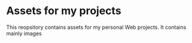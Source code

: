 # Assets for my projects

This reopsitory contains assets for my personal Web projects. It contains mainly images
